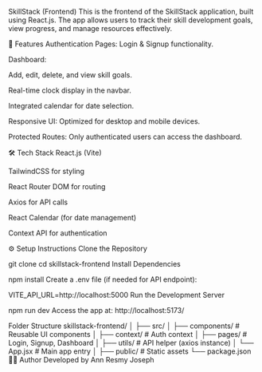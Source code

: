 SkillStack (Frontend)
This is the frontend of the SkillStack application, built using React.js. The app allows users to track their skill development goals, view progress, and manage resources effectively.

🚀 Features
Authentication Pages: Login & Signup functionality.

Dashboard:

Add, edit, delete, and view skill goals.

Real-time clock display in the navbar.

Integrated calendar for date selection.

Responsive UI: Optimized for desktop and mobile devices.

Protected Routes: Only authenticated users can access the dashboard.

🛠 Tech Stack
React.js (Vite)

TailwindCSS for styling

React Router DOM for routing

Axios for API calls

React Calendar (for date management)

Context API for authentication

⚙️ Setup Instructions
Clone the Repository


git clone <your-frontend-repo-url>
cd skillstack-frontend
Install Dependencies


npm install
Create a .env file (if needed for API endpoint):

VITE_API_URL=http://localhost:5000
Run the Development Server

npm run dev
Access the app at:
http://localhost:5173/

Folder Structure
skillstack-frontend/
│
├── src/
│   ├── components/        # Reusable UI components
│   ├── context/           # Auth context
│   ├── pages/             # Login, Signup, Dashboard
│   ├── utils/             # API helper (axios instance)
│   └── App.jsx            # Main app entry
│
├── public/                # Static assets
└── package.json
🧑‍💻 Author
Developed by Ann Resmy Joseph